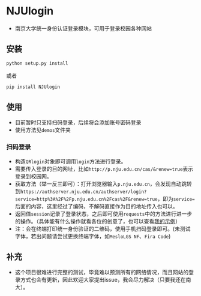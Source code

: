 # NJUlogin

* 南京大学统一身份认证登录模块，可用于登录校园各种网站

## 安装
```bash
python setup.py install
```
或者  
```bash
pip install NJUlogin
```

## 使用
* 目前暂时只支持扫码登录，后续将会添加账号密码登录
* 使用方法见`demos`文件夹

### 扫码登录
* 构造`QRlogin`对象即可调用`login`方法进行登录。
* 需要传入登录的目的网址，比如`http://p.nju.edu.cn/cas/&renew=true`表示登录到校园网。
* 获取方法（举一反三即可）：打开浏览器输入`p.nju.edu.cn`，会发现自动跳转到`https://authserver.nju.edu.cn/authserver/login?service=http%3A%2F%2Fp.nju.edu.cn%2Fcas%2F&renew=true`，即为`service=`后面的内容，这里经过了编码，不解码直接作为目的地址传入也可以。
* 返回值`session`记录了登录状态，之后即可使用`requests`中的方法进行进一步的操作。（具体能有什么操作就看各位的创意了，也可以查看[我的示例](https://github.com/Do1e/p-dot-nju-login)）
* 注：会在终端打印统一身份验证的二维码，使用手机扫码登录即可。(未测试字体，若出问题请尝试更换终端字体，如`MesloLGS NF`、`Fira Code`)

## 补充
* 这个项目很难进行完整的测试，毕竟难以预测所有的网络情况，而且网站的登录方式也会有更新，因此欢迎大家提出issue，我会尽力解决（只要我还在南大）。